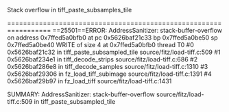 
Stack overflow in tiff_paste_subsamples_tile

=================================================================
==25501==ERROR: AddressSanitizer: stack-buffer-overflow on address 0x7ffed5a0bfb0 at pc 0x5626baf21c33 bp 0x7ffed5a0be50 sp 0x7ffed5a0be40
WRITE of size 4 at 0x7ffed5a0bfb0 thread T0
    #0 0x5626baf21c32 in tiff_paste_subsampled_tile source/fitz/load-tiff.c:509
    #1 0x5626baf234e1 in tiff_decode_strips source/fitz/load-tiff.c:686
    #2 0x5626baf286e8 in tiff_decode_samples source/fitz/load-tiff.c:1310
    #3 0x5626baf29306 in fz_load_tiff_subimage source/fitz/load-tiff.c:1391
    #4 0x5626baf29b97 in fz_load_tiff source/fitz/load-tiff.c:1431

SUMMARY: AddressSanitizer: stack-buffer-overflow source/fitz/load-tiff.c:509 in tiff_paste_subsampled_tile
